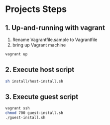 # Projects Steps

## 1. Up-and-running with vagrant
1. Rename Vagrantfile.sample to Vagrantfile
2. bring up Vagrant machine
```bash
vagrant up
```

## 2. Execute host script
```bash
sh install/host-install.sh
```

## 3. Execute guest script
```bash
vagrant ssh
chmod 700 guest-install.sh
./guest-install.sh
```
